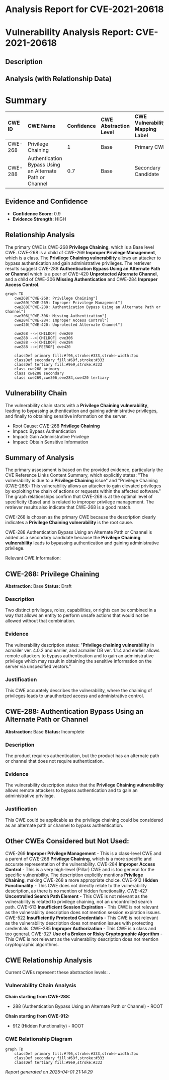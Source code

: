 # Analysis Report for CVE-2021-20618

# Vulnerability Analysis Report: CVE-2021-20618

## Description



## Analysis (with Relationship Data)

# Summary
| CWE ID  | CWE Name                                                                   | Confidence | CWE Abstraction Level | CWE Vulnerability Mapping Label | CWE-Vulnerability Mapping Notes |
| :-------- | :------------------------------------------------------------------------- | :--------- | :---------------------- | :------------------------------ | :------------------------------ |
| CWE-268   | Privilege Chaining                                                         | 1          | Base                    | Primary CWE                    | Allowed                       |
| CWE-288 | Authentication Bypass Using an Alternate Path or Channel | 0.7        | Base | Secondary Candidate | Allowed |

## Evidence and Confidence

*   **Confidence Score:** 0.9
*   **Evidence Strength:** HIGH

## Relationship Analysis
The primary CWE is CWE-268 **Privilege Chaining**, which is a Base level CWE. CWE-268 is a child of CWE-269 **Improper Privilege Management**, which is a class. The **Privilege Chaining vulnerability** allows an attacker to bypass authentication and gain administrative privileges. The retriever results suggest CWE-288 **Authentication Bypass Using an Alternate Path or Channel** which is a peer of CWE-420 **Unprotected Alternate Channel**, and a child of CWE-306 **Missing Authentication** and CWE-284 **Improper Access Control**.

```mermaid
graph TD
    cwe268["CWE-268: Privilege Chaining"]
    cwe269["CWE-269: Improper Privilege Management"]
    cwe288["CWE-288: Authentication Bypass Using an Alternate Path or Channel"]
    cwe306["CWE-306: Missing Authentication"]
    cwe284["CWE-284: Improper Access Control"]
    cwe420["CWE-420: Unprotected Alternate Channel"]

    cwe268 -->|CHILDOF| cwe269
    cwe288 -->|CHILDOF| cwe306
    cwe288 -->|CHILDOF| cwe284
    cwe288 -->|PEEROF| cwe420
    
    classDef primary fill:#f96,stroke:#333,stroke-width:2px
    classDef secondary fill:#69f,stroke:#333
    classDef tertiary fill:#9e9,stroke:#333
    class cwe268 primary
    class cwe288 secondary
    class cwe269,cwe306,cwe284,cwe420 tertiary
```

## Vulnerability Chain
The vulnerability chain starts with a **Privilege Chaining vulnerability**, leading to bypassing authentication and gaining administrative privileges, and finally to obtaining sensitive information on the server.
  - Root Cause: CWE-268 **Privilege Chaining**
  - Impact: Bypass Authentication
  - Impact: Gain Administrative Privilege
  - Impact: Obtain Sensitive Information

## Summary of Analysis
The primary assessment is based on the provided evidence, particularly the CVE Reference Links Content Summary, which explicitly states: "The vulnerability is due to a **Privilege Chaining** issue" and "Privilege Chaining (CWE-268): This vulnerability allows an attacker to gain elevated privileges by exploiting the chain of actions or requests within the affected software."
The graph relationships confirm that CWE-268 is at the optimal level of specificity (Base) and is related to improper privilege management. The retriever results also indicate that CWE-268 is a good match.

CWE-268 is chosen as the primary CWE because the description clearly indicates a **Privilege Chaining vulnerability** is the root cause.

CWE-288 Authentication Bypass Using an Alternate Path or Channel is added as a secondary candidate because the **Privilege Chaining vulnerability** leads to bypassing authentication and gaining administrative privilege.

Relevant CWE Information:

## CWE-268: Privilege Chaining
**Abstraction:** Base
**Status:** Draft

### Description
Two distinct privileges, roles, capabilities, or rights can be combined in a way that allows an entity to perform unsafe actions that would not be allowed without that combination.

### Evidence
The vulnerability description states: "**Privilege chaining vulnerability** in acmailer ver. 4.0.2 and earlier, and acmailer DB ver. 1.1.4 and earlier allows remote attackers to bypass authentication and to gain an administrative privilege which may result in obtaining the sensitive information on the server via unspecified vectors."

### Justification
This CWE accurately describes the vulnerability, where the chaining of privileges leads to unauthorized access and administrative control.

## CWE-288: Authentication Bypass Using an Alternate Path or Channel
**Abstraction:** Base
**Status:** Incomplete

### Description
The product requires authentication, but the product has an alternate path or channel that does not require authentication.

### Evidence
The vulnerability description states that the **Privilege Chaining vulnerability** allows remote attackers to bypass authentication and to gain an administrative privilege.

### Justification
This CWE could be applicable as the privilege chaining could be considered as an alternate path or channel to bypass authentication.

## Other CWEs Considered but Not Used:
CWE-269 **Improper Privilege Management** - This is a class-level CWE and a parent of CWE-268 **Privilege Chaining**, which is a more specific and accurate representation of the vulnerability.
CWE-284 **Improper Access Control** - This is a very high-level (Pillar) CWE and is too general for the specific vulnerability. The description explicitly mentions **Privilege Chaining**, making CWE-268 a more appropriate choice.
CWE-912 **Hidden Functionality** - This CWE does not directly relate to the vulnerability description, as there is no mention of hidden functionality.
CWE-427 **Uncontrolled Search Path Element** - This CWE is not relevant as the vulnerability is related to privilege chaining, not an uncontrolled search path.
CWE-613 **Insufficient Session Expiration** - This CWE is not relevant as the vulnerability description does not mention session expiration issues.
CWE-522 **Insufficiently Protected Credentials** - This CWE is not relevant as the vulnerability description does not mention issues with protecting credentials.
CWE-285 **Improper Authorization** - This CWE is a class and too general.
CWE-327 **Use of a Broken or Risky Cryptographic Algorithm** - This CWE is not relevant as the vulnerability description does not mention cryptographic algorithms.


## CWE Relationship Analysis

Current CWEs represent these abstraction levels: .


### Vulnerability Chain Analysis

**Chain starting from CWE-288:**
- 288 (Authentication Bypass Using an Alternate Path or Channel) - ROOT


**Chain starting from CWE-912:**
- 912 (Hidden Functionality) - ROOT



### CWE Relationship Diagram

```mermaid
graph TD
    classDef primary fill:#f96,stroke:#333,stroke-width:2px
    classDef secondary fill:#69f,stroke:#333
    classDef tertiary fill:#9e9,stroke:#333
```



*Report generated on 2025-04-01 21:14:29*
